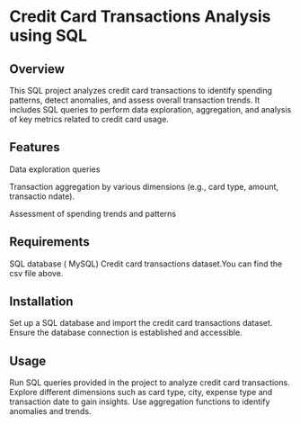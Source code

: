 # Credit Card Transactions Analysis using SQL
## Overview
This SQL project analyzes credit card transactions to identify spending patterns, detect anomalies, and assess overall transaction trends. It includes SQL queries to perform data exploration, aggregation, and analysis of key metrics related to credit card usage.

## Features
Data exploration queries

Transaction aggregation by various dimensions (e.g., card type, amount, transactio ndate).

Assessment of spending trends and patterns

## Requirements
SQL database ( MySQL)
Credit card transactions dataset.You can find the csv file above.
## Installation
Set up a SQL database and import the credit card transactions dataset.
Ensure the database connection is established and accessible.
## Usage
Run SQL queries provided in the project to analyze credit card transactions.
Explore different dimensions such as card type, city, expense type and transaction date to gain insights.
Use aggregation functions to identify anomalies and trends.

